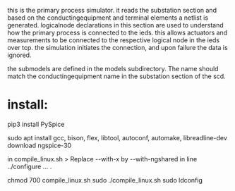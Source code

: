 this is the primary process simulator. it reads the substation section and based on the conductingequipment and terminal elements a netlist is generated. 
logicalnode declarations in this section are used to understand how the primary process is connected to the ieds.
this allows actuators and measurements to be connected to the respective logical node in the ieds over tcp. 
the simulation initiates the connection, and upon failure the data is ignored. 

the submodels are defined in the models subdirectory. The name should match the conductingequipment name in the substation section of the scd.


# install:
pip3 install PySpice

sudo apt install gcc, bison, flex, libtool, autoconf, automake, libreadline-dev
download ngspice-30

in compile_linux.sh > Replace --with-x by --with-ngshared in line ../configure ... .

chmod 700 compile_linux.sh
sudo ./compile_linux.sh
sudo ldconfig

